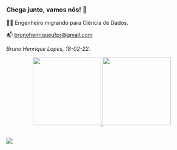 ### Chega junto, vamos nós! 👋

🐱‍🏍 Engenheiro migrando para Ciência de Dados.

📬 brunohenriqueufpr@gmail.com

*Bruno Henrique Lopes, 18-02-22.*

<div align="center">
  <a href="https://www.linkedin.com/in/brunohenriquelopes/">
  <img height="180em" src="https://github-readme-stats.vercel.app/api?username=gitbrunoh&show_icons=true&theme=buefy&include_all_commits=true&count_private=true"/>
  <img height="180em" src="https://github-readme-stats.vercel.app/api/top-langs/?username=gitbrunoh&layout=compact&langs_count=7&theme=buefy"/>
</div>

##

<div>
<a href="https://www.linkedin.com/in/brunohenriquelopes" target="_blank"><img src="https://img.shields.io/badge/-LinkedIn-%230077B5?style=for-the-badge&logo=linkedin&logoColor=white" target="_blank"></a>

</div>



